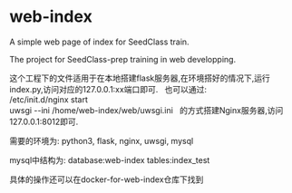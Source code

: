 # web-index
A simple web page of index for SeedClass train.

The project for SeedClass-prep training in web developping.

这个工程下的文件适用于在本地搭建flask服务器,在环境搭好的情况下,运行index.py,访问对应的127.0.0.1:xx端口即可.  
也可以通过:  
/etc/init.d/nginx start  
uwsgi --ini /home/web-index/web/uwsgi.ini  
的方式搭建Nginx服务器,访问127.0.0.1:8012即可.  

需要的环境为:
python3, flask, nginx, uwsgi, mysql

mysql中结构为:
database:web-index
tables:index_test

具体的操作还可以在docker-for-web-index仓库下找到
